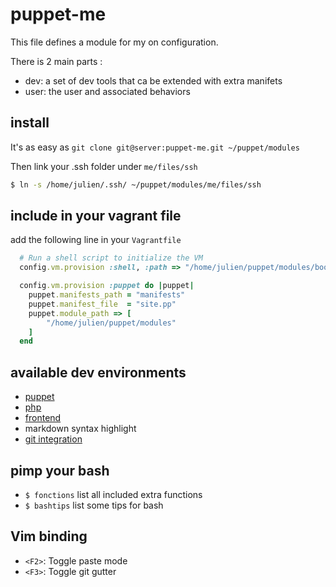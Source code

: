 # puppet-me

This file defines a module for my on configuration.

There is 2 main parts :

 * dev: a set of dev tools that ca be extended with extra manifets
 * user: the user and associated behaviors

## install

It's as easy as `git clone git@server:puppet-me.git ~/puppet/modules`

Then link your .ssh folder under `me/files/ssh`

``` sh
$ ln -s /home/julien/.ssh/ ~/puppet/modules/me/files/ssh
```

## include in your vagrant file

add the following line in your `Vagrantfile`

``` ruby
  # Run a shell script to initialize the VM
  config.vm.provision :shell, :path => "/home/julien/puppet/modules/bootstrap.sh"

  config.vm.provision :puppet do |puppet|
    puppet.manifests_path = "manifests"
    puppet.manifest_file  = "site.pp"
    puppet.module_path => [
        "/home/julien/puppet/modules"
    ]
  end
```

## available dev environments

* [puppet](https://github.com/themouette/puppet-me/blob/master/me/doc/puppet.markdown)
* [php](https://github.com/themouette/puppet-me/blob/master/me/doc/php.markdown)
* [frontend](https://github.com/themouette/puppet-me/blob/master/me/doc/frontend.markdown)
* markdown syntax highlight
* [git integration](https://github.com/themouette/puppet-me/blob/master/me/doc/git.markdown)

## pimp your bash

* `$ fonctions` list all included extra functions
* `$ bashtips` list some tips for bash

## Vim binding

* `<F2>`: Toggle paste mode
* `<F3>`: Toggle git gutter
